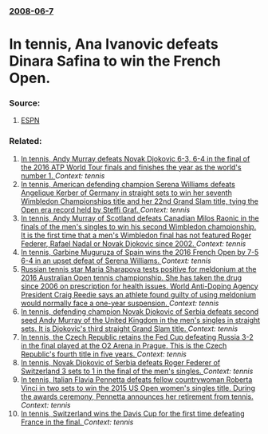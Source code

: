 ### [2008-06-7](/news/2008/06/7/index.md)

#  In tennis, Ana Ivanovic defeats Dinara Safina to win the French Open. 




### Source:

1. [ESPN](http://sports.espn.go.com/sports/tennis/news/story?id=3430725)

### Related:

1. [In tennis, Andy Murray defeats Novak Djokovic 6-3, 6-4 in the final of the 2016 ATP World Tour finals and finishes the year as the world's number 1. ](/news/2016/11/20/in-tennis-andy-murray-defeats-novak-djokovic-6a3-6a4-in-the-final-of-the-2016-atp-world-tour-finals-and-finishes-the-year-as-the-world.md) _Context: tennis_
2. [In tennis, American defending champion Serena Williams defeats Angelique Kerber of Germany in straight sets to win her seventh Wimbledon Championships title and her 22nd Grand Slam title, tying the Open era record held by Steffi Graf. ](/news/2016/07/9/in-tennis-american-defending-champion-serena-williams-defeats-angelique-kerber-of-germany-in-straight-sets-to-win-her-seventh-wimbledon-cha.md) _Context: tennis_
3. [In tennis, Andy Murray of Scotland defeats Canadian Milos Raonic in the finals of the men's singles to win his second Wimbledon championship. It is the first time that a men's Wimbledon final has not featured Roger Federer, Rafael Nadal or Novak Djokovic since 2002. ](/news/2016/07/10/in-tennis-andy-murray-of-scotland-defeats-canadian-milos-raonic-in-the-finals-of-the-men-s-singles-to-win-his-second-wimbledon-championship.md) _Context: tennis_
4. [In tennis, Garbine Muguruza of Spain wins the 2016 French Open by 7-5 6-4 in an upset defeat of Serena Williams. ](/news/2016/06/4/in-tennis-garbine-muguruza-of-spain-wins-the-2016-french-open-by-7a5-6a4-in-an-upset-defeat-of-serena-williams.md) _Context: tennis_
5. [Russian tennis star Maria Sharapova tests positive for meldonium at the 2016 Australian Open tennis championship. She has taken the drug since 2006 on prescription for health issues. World Anti-Doping Agency President Craig Reedie says an athlete found guilty of using meldonium would normally face a one-year suspension. ](/news/2016/03/7/russian-tennis-star-maria-sharapova-tests-positive-for-meldonium-at-the-2016-australian-open-tennis-championship-she-has-taken-the-drug-sin.md) _Context: tennis_
6. [In tennis, defending champion Novak Djokovic of Serbia defeats second seed Andy Murray of the United Kingdom in the men's singles in straight sets. It is Djokovic's third straight Grand Slam title. ](/news/2016/01/31/in-tennis-defending-champion-novak-djokovic-of-serbia-defeats-second-seed-andy-murray-of-the-united-kingdom-in-the-men-s-singles-in-straigh.md) _Context: tennis_
7. [In tennis, the Czech Republic retains the Fed Cup defeating Russia 3-2 in the final played at the O2 Arena in Prague. This is the Czech Republic's fourth title in five years. ](/news/2015/11/15/in-tennis-the-czech-republic-retains-the-fed-cup-defeating-russia-3-2-in-the-final-played-at-the-o2-arena-in-prague-this-is-the-czech-repu.md) _Context: tennis_
8. [In tennis,  Novak Djokovic of Serbia defeats Roger Federer of Switzerland 3 sets to 1 in the final of the men's singles. ](/news/2015/09/13/in-tennis-novak-djokovic-of-serbia-defeats-roger-federer-of-switzerland-3-sets-to-1-in-the-final-of-the-men-s-singles.md) _Context: tennis_
9. [In tennis, Italian Flavia Pennetta defeats fellow countrywoman Roberta Vinci in two sets to win the 2015 US Open women's singles title. During the awards ceremony, Pennetta announces her retirement from tennis. ](/news/2015/09/12/in-tennis-italian-flavia-pennetta-defeats-fellow-countrywoman-roberta-vinci-in-two-sets-to-win-the-2015-us-open-women-s-singles-title-duri.md) _Context: tennis_
10. [In tennis, Switzerland wins the Davis Cup for the first time defeating France in the final. ](/news/2014/11/23/in-tennis-switzerland-wins-the-davis-cup-for-the-first-time-defeating-france-in-the-final.md) _Context: tennis_
